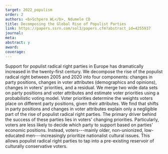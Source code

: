 ```yaml
---
target: 2022_populism
order: 2
authors: <b>Schpero WL</b>, Ndumele CD
title: Decomposing the Global Rise of Populist Parties
link: https://papers.ssrn.com/sol3/papers.cfm?abstract_id=4255937
journal:
meta:
abstract: y
award: 
coverage:
---
```

Support for populist radical right parties in Europe has dramatically increased in the twenty-first century. We decompose the rise of the populist radical right between 2005 and 2020 into four components: changes in party positions, changes in voter attributes (demographics and opinions), changes in voters' priorities, and a residual. We merge two wide data sets on party positions and voter attributes and estimate voter priorities using a probabilistic voting model. Voter priorities determine the weights voters place on different party positions, given their attributes. We find that shifts in party positions and changes in voter attributes explain only a negligible part of the rise of populist radical right parties. The primary driver behind the success of these parties lies in voters' changing priorities. Particularly, voters are less likely to decide which party to support based on parties' economic positions. Instead, voters---mainly older, non-unionized, low-educated men---increasingly prioritize nationalist cultural issues. This allows populist radical right parties to tap into a pre-existing reservoir of culturally conservative voters.